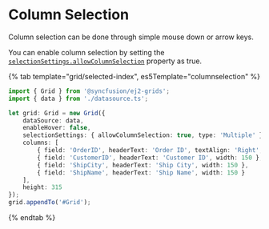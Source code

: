 # Column Selection

Column selection can be done through simple mouse down or arrow keys.

You can enable column selection by setting the [`selectionSettings.allowColumnSelection`](../../api/grid/selectionSettings/#allowcolumnselection) property as true.

{% tab template="grid/selected-index", es5Template="columnselection" %}

```typescript
import { Grid } from '@syncfusion/ej2-grids';
import { data } from './datasource.ts';

let grid: Grid = new Grid({
    dataSource: data,
    enableHover: false,
    selectionSettings: { allowColumnSelection: true, type: 'Multiple' },
    columns: [
        { field: 'OrderID', headerText: 'Order ID', textAlign: 'Right', width: 120 },
        { field: 'CustomerID', headerText: 'Customer ID', width: 150 },
        { field: 'ShipCity', headerText: 'Ship City', width: 150 },
        { field: 'ShipName', headerText: 'Ship Name', width: 150 }
    ],
    height: 315
});
grid.appendTo('#Grid');

```

{% endtab %}